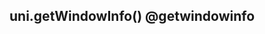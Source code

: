 ## uni.getWindowInfo() @getwindowinfo

<!-- UTSAPIJSON.getWindowInfo.description -->

<!-- UTSAPIJSON.getWindowInfo.compatibility -->

<!-- UTSAPIJSON.getWindowInfo.param -->

<!-- UTSAPIJSON.getWindowInfo.returnValue -->

<!-- UTSAPIJSON.getWindowInfo.example -->

<!-- UTSAPIJSON.getWindowInfo.tutorial -->

<!-- UTSAPIJSON.get-window-info.example -->

<!-- UTSAPIJSON.general_type.name -->

<!-- UTSAPIJSON.general_type.param -->
